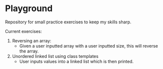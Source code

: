 # Playground
Repository for small practice exercises to keep my skills sharp.

Current exercises:
  1) Reversing an array:
        - Given a user inputted array with a user inputted size, this will reverse the array.
  2) Unordered linked list using class templates
        - User inputs values into a linked list which is then printed.
